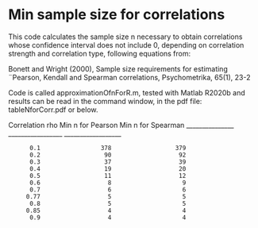 # Min sample size for correlations
 
This code calculates the sample size n necessary to obtain correlations whose confidence interval does not include 0, depending on
correlation strength and correlation type, following equations from:

Bonett and Wright (2000), Sample size requirements for estimating ¨Pearson, Kendall and Spearman correlations, 
Psychometrika, 65(1), 23-2

Code is called approximationOfnForR.m, tested with Matlab R2020b and results can be read in the command window, in the pdf file:
tableNforCorr.pdf or below.

Correlation rho    Min n for Pearson    Min n for Spearman
    _______________    _________________    __________________

          0.1                 378                  379        
          0.2                  90                   92        
          0.3                  37                   39        
          0.4                  19                   20        
          0.5                  11                   12        
          0.6                   8                    9        
          0.7                   6                    6        
         0.77                   5                    5        
          0.8                   5                    5        
         0.85                   4                    4        
          0.9                   4                    4

